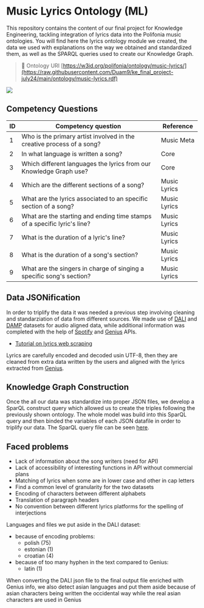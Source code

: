 # Music Lyrics Ontology (ML)
This repository contains the content of our final project for Knowledge Engineering, tackling integration of lyrics data into the Polifonia music ontologies. You will find here the lyrics ontology module we created, the data we used with explanations on the way we obtained and standardized them, as well as the SPARQL queries used to create our Knowledge Graph.

> 🔗 Ontology URI [https://w3id.org/polifonia/ontology/music-lyrics/](https://raw.githubusercontent.com/Duam9/ke_final_project-july24/main/ontology/music-lyrics.rdf)

![](https://github.com/Duam9/ke_final_project-july24/blob/main/ontology/music-lyrics_grafoo.png)

## Competency Questions

| **ID** | **Competency question**                                                  | **Reference** |
|--------|--------------------------------------------------------------------------|---------------|
| 1      | Who is the primary artist involved in the creative process of a song?    | Music Meta    |
| 2      | In what language is written a song?                                      | Core          |
| 3      | Which different languages the lyrics from our Knowledge Graph use?       | Core          |
| 4      | Which are the different sections of a song?                              | Music Lyrics  |
| 5      | What are the lyrics associated to an specific section of a song?         | Music Lyrics  |
| 6      | What are the starting and ending time stamps of a specific lyric's line? | Music Lyrics  |
| 7      | What is the duration of a lyric's line?                                  | Music Lyrics  |
| 8      | What is the duration of a song's section?                                | Music Lyrics  |
| 9      | What are the singers in charge of singing a specific song's section?     | Music Lyrics  |

## Data JSONification
In order to triplify the data it was needed a previous step involving cleaning and standarziation of data from different sources. We made use of [DALI](https://github.com/gabolsgabs/DALI) and [DAMP](https://ccrma.stanford.edu/damp/) datasets for audio aligned data, while additional information was completed with the help of [Spotify](https://developer.spotify.com/documentation/web-api) and [Genius](https://docs.genius.com/) APIs.

- [Tutorial on lyrics web scraping](https://medium.com/analytics-vidhya/how-to-scrape-song-lyrics-a-gentle-python-tutorial-5b1d4ab351d2)

Lyrics are carefully encoded and decoded usin UTF-8, then they are cleaned from extra data written by the users and aligned with the lyrics extracted from [Genius](https://genius.com/).

## Knowledge Graph Construction
Once the all our data was standardize into proper JSON files, we develop a SparQL construct query which allowed us to create the triples following the previously shown ontology. The whole model was build into this SparQL query and then binded the variables of each JSON datafile in order to triplify our data. The SparQL query file can be seen [here](https://github.com/Duam9/ke_final_project-july24/blob/main/sparql/populateOntology.sparql).

## Faced problems
- Lack of information about the song writers (need for API)
- Lack of accessibility of interesting functions in API without commercial plans
- Matching of lyrics when some are in lower case and other in cap letters
- Find a common level of granularity for the two datasets
- Encoding of characters between different alphabets
- Translation of paragraph headers 
- No convention between different lyrics platforms for the spelling of interjections

Languages and files we put aside in the DALI dataset:
- because of encoding problems:
    - polish (75)
    - estonian (1)
    - croatian (4)
- because of too many hyphen in the text compared to Genius:
    - latin (1)

When converting the DALI json file to the final output file enriched with Genius info, we also detect asian languages and put them aside
because of asian characters being written the occidental way while the real asian characters are used in Genius
